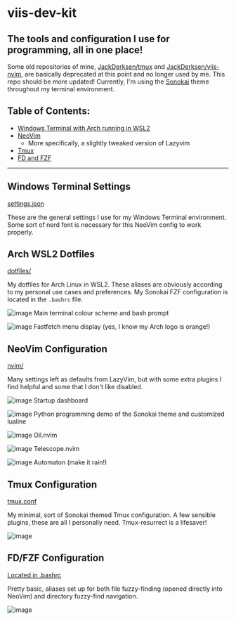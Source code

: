 # viis-dev-kit
## The tools and configuration I use for programming, all in one place!

Some old repositories of mine, [JackDerksen/tmux](https://github.com/JackDerksen/tmux) and [JackDerksen/viis-nvim](https://github.com/JackDerksen/viis-nvim), are basically deprecated at this point and no longer used by me. This repo should be more updated! Currently, I'm using the [Sonokai](https://github.com/sainnhe/sonokai) theme throughout my terminal environment. 

## Table of Contents:
- [Windows Terminal with Arch running in WSL2](#Windows-Terminal-Settings)
- [NeoVim](#NeoVim-Configuration)
    - More specifically, a slightly tweaked version of Lazyvim
- [Tmux](#Tmux-Configuration)
- [FD and FZF](#FD/FZF-Configuration)


---


## Windows Terminal Settings
[settings.json](https://github.com/JackDerksen/viis-dev-kit/blob/main/terminal/settings.json)

These are the general settings I use for my Windows Terminal environment. Some sort of nerd font is necessary for this NeoVim config to work properly.


## Arch WSL2 Dotfiles
[dotfiles/](https://github.com/JackDerksen/viis-dev-kit/tree/main/dotfiles)

My dotfiles for Arch Linux in WSL2. These aliases are obviously according to my personal use cases and preferences. My Sonokai FZF configuration is located in the `.bashrc` file.

![image](https://github.com/user-attachments/assets/f888dc21-1885-49f1-a50b-513712162edf)
Main terminal colour scheme and bash prompt

![image](https://github.com/user-attachments/assets/7aa775e7-914e-46db-b164-9525026ebce8)
Fastfetch menu display (yes, I know my Arch logo is orange!)


## NeoVim Configuration
[nvim/](https://github.com/JackDerksen/viis-dev-kit/tree/main/nvim)

Many settings left as defaults from LazyVim, but with some extra plugins I find helpful and some that I don't like disabled.

![image](https://github.com/user-attachments/assets/6d6fa022-cff2-40e5-abf5-5675b554268d)
Startup dashboard

![image](https://github.com/user-attachments/assets/5b27a8ed-794f-4ce5-9328-fc1f2348b701)
Python programming demo of the Sonokai theme and customized lualine

![image](https://github.com/user-attachments/assets/1a19cd1c-40b3-4812-b73d-569a21f355a9)
Oil.nvim

![image](https://github.com/user-attachments/assets/93701f51-d824-494c-b6ce-30c5410b3442)
Telescope.nvim

![image](https://github.com/user-attachments/assets/9cf8de6b-2ad9-44e1-a70e-db970b41e478)
Automaton (make it rain!)


## Tmux Configuration
[tmux.conf](https://github.com/JackDerksen/viis-dev-kit/tree/main/nvim)

My minimal, sort of Sonokai themed Tmux configuration. A few sensible plugins, these are all I personally need. Tmux-resurrect is a lifesaver!

![image](https://github.com/user-attachments/assets/34add692-d939-4b23-80f7-edeceee81679)


## FD/FZF Configuration
[Located in .bashrc](https://github.com/JackDerksen/viis-dev-kit/blob/main/dotfiles/.bashrc)

Pretty basic, aliases set up for both file fuzzy-finding (opened directly into NeoVim) and directory fuzzy-find navigation.

![image](https://github.com/user-attachments/assets/2c74d0d0-8262-4150-8b61-34f171fbc45a)

